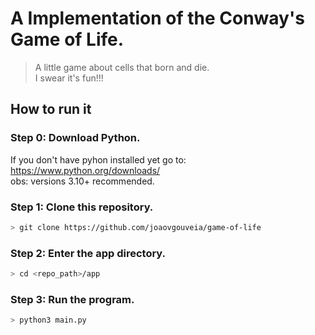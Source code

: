 # A Implementation of the Conway's Game of Life.
> A little game about cells that born and die.<br>
> I swear it's fun!!!

## How to run it
### Step 0: Download Python.
If you don't have pyhon installed yet go to:
https://www.python.org/downloads/ <br>
obs: versions 3.10+ recommended.

### Step 1: Clone this repository.
```sh
> git clone https://github.com/joaovgouveia/game-of-life
```

### Step 2: Enter the app directory.
```sh
> cd <repo_path>/app
```

### Step 3: Run the program.
```sh
> python3 main.py
```